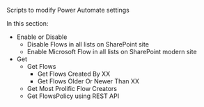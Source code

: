 Scripts to modify Power Automate settings

In this section:


  
* Enable or Disable
  * Disable Flows in all lists on SharePoint site
  * Enable Microsoft Flow in all lists on SharePoint modern site
* Get
  * Get Flows 
    * Get Flows Created By XX
    * Get Flows Older Or Newer Than XX
  * Get Most Prolific Flow Creators
  * Get FlowsPolicy using REST API

